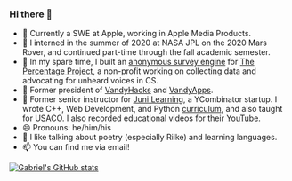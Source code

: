### Hi there 👋

<!--
**gfting/gfting** is a ✨ _special_ ✨ repository because its `README.md` (this file) appears on your GitHub profile.

Here are some ideas to get you started:
-->

- 🍎  Currently a SWE at Apple, working in Apple Media Products.
- 🔭  I interned in the summer of 2020 at NASA JPL on the 2020 Mars Rover, and continued part-time through the fall academic semester.
- 🌱  In my spare time, I built an [anonymous survey engine](https://github.com/The-Percentage-Project/survey-engine) for [The Percentage Project](https://percentageproject.com/#/), a non-profit working on collecting data and advocating for unheard voices in CS.
- 🍑  Former president of [VandyHacks](https://vandyhacks.org/) and [VandyApps](https://vandyapps.club/). 
- 🐡  Former senior instructor for [Juni Learning](https://junilearning.com/), a YCombinator startup. I wrote C++, Web Development, and Python [curriculum](https://junilearning.com/coding/), and also taught for USACO. I also recorded educational videos for their [YouTube](https://youtube.com/junilearning).
- 😄  Pronouns: he/him/his
- 💬  I like talking about poetry (especially Rilke) and learning languages.
- 📫  You can find me via email!

<!--
- 🌱 I’m currently learning ...
- 👯 I’m looking to collaborate on ...
- 🤔 I’m looking for help with ...
- 💬 Ask me about ...
- 📫 How to reach me: ...
- ⚡ Fun fact: ...
-->
[![Gabriel's GitHub stats](https://github-readme-stats.vercel.app/api?username=gfting&theme=dracula&show_icons=true&count_private=true)](https://github.com/anuraghazra/github-readme-stats)
